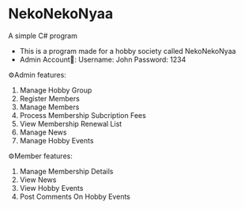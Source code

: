 # NekoNekoNyaa
  A simple C# program
- This is a program made for a hobby society called NekoNekoNyaa
- Admin Account🔑: Username: John Password: 1234

⚙️Admin features: 
1. Manage Hobby Group
2. Register Members
3. Manage Members
4. Process Membership Subcription Fees
5. View Membership Renewal List
6. Manage News
7. Manage Hobby Events

⚙️Member features:
1. Manage Membership Details
2. View News
3. View Hobby Events
4. Post Comments On Hobby Events

 
